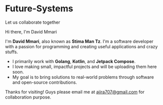 # Future-Systems
Let us collaborate together

Hi there, I'm David Mmari 

I'm **David Mmari**, also known as **Stima Man Tz**. I'm a software developer with a passion for programming and creating useful applications and crazy stuffs.

- I primarily work with **Golang**, **Kotlin**, and **Jetpack Compose**.
-  I love making small, impactful projects and will be uploading them here soon.
-  My goal is to bring solutions to real-world problems through software and open-source contributions.

Thanks for visiting! Guys please email me at ajira707@gmail.com for collaboration purpose.
